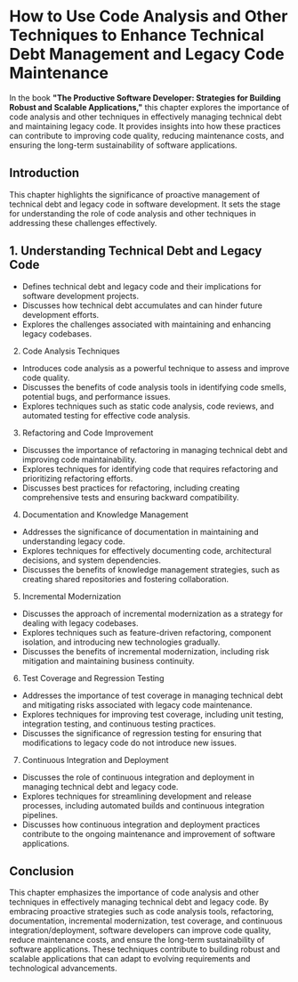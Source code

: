 How to Use Code Analysis and Other Techniques to Enhance Technical Debt Management and Legacy Code Maintenance
=======================================================================================================================

In the book **"The Productive Software Developer: Strategies for Building Robust and Scalable Applications,"** this chapter explores the importance of code analysis and other techniques in effectively managing technical debt and maintaining legacy code. It provides insights into how these practices can contribute to improving code quality, reducing maintenance costs, and ensuring the long-term sustainability of software applications.

Introduction
------------

This chapter highlights the significance of proactive management of technical debt and legacy code in software development. It sets the stage for understanding the role of code analysis and other techniques in addressing these challenges effectively.

1\. Understanding Technical Debt and Legacy Code
-----------------------------------------------

* Defines technical debt and legacy code and their implications for software development projects.
* Discusses how technical debt accumulates and can hinder future development efforts.
* Explores the challenges associated with maintaining and enhancing legacy codebases.

2. Code Analysis Techniques

* Introduces code analysis as a powerful technique to assess and improve code quality.
* Discusses the benefits of code analysis tools in identifying code smells, potential bugs, and performance issues.
* Explores techniques such as static code analysis, code reviews, and automated testing for effective code analysis.

3. Refactoring and Code Improvement

* Discusses the importance of refactoring in managing technical debt and improving code maintainability.
* Explores techniques for identifying code that requires refactoring and prioritizing refactoring efforts.
* Discusses best practices for refactoring, including creating comprehensive tests and ensuring backward compatibility.

4. Documentation and Knowledge Management

* Addresses the significance of documentation in maintaining and understanding legacy code.
* Explores techniques for effectively documenting code, architectural decisions, and system dependencies.
* Discusses the benefits of knowledge management strategies, such as creating shared repositories and fostering collaboration.

5. Incremental Modernization

* Discusses the approach of incremental modernization as a strategy for dealing with legacy codebases.
* Explores techniques such as feature-driven refactoring, component isolation, and introducing new technologies gradually.
* Discusses the benefits of incremental modernization, including risk mitigation and maintaining business continuity.

6. Test Coverage and Regression Testing

* Addresses the importance of test coverage in managing technical debt and mitigating risks associated with legacy code maintenance.
* Explores techniques for improving test coverage, including unit testing, integration testing, and continuous testing practices.
* Discusses the significance of regression testing for ensuring that modifications to legacy code do not introduce new issues.

7. Continuous Integration and Deployment

* Discusses the role of continuous integration and deployment in managing technical debt and legacy code.
* Explores techniques for streamlining development and release processes, including automated builds and continuous integration pipelines.
* Discusses how continuous integration and deployment practices contribute to the ongoing maintenance and improvement of software applications.

Conclusion
----------

This chapter emphasizes the importance of code analysis and other techniques in effectively managing technical debt and legacy code. By embracing proactive strategies such as code analysis tools, refactoring, documentation, incremental modernization, test coverage, and continuous integration/deployment, software developers can improve code quality, reduce maintenance costs, and ensure the long-term sustainability of software applications. These techniques contribute to building robust and scalable applications that can adapt to evolving requirements and technological advancements.
